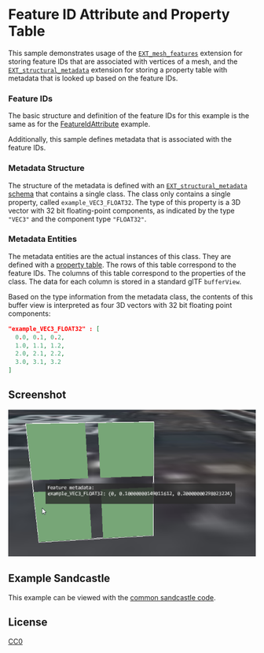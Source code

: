 # Feature ID Attribute and Property Table

This sample demonstrates usage of the [`EXT_mesh_features`](https://github.com/CesiumGS/glTF/tree/3d-tiles-next/extensions/2.0/Vendor/EXT_mesh_features) extension for storing feature IDs that are associated with vertices of a mesh, and the [`EXT_structural_metadata`](https://github.com/CesiumGS/glTF/tree/3d-tiles-next/extensions/2.0/Vendor/EXT_structural_metadata) extension for storing a property table with metadata that is looked up based on the feature IDs. 

### Feature IDs

The basic structure and definition of the feature IDs for this example is the same as for the [FeatureIdAttribute](../../EXT_mesh_features/FeatureIdAttribute/README.md#feature-ids) example.

Additionally, this sample defines metadata that is associated with the feature IDs. 

### Metadata Structure

The structure of the metadata is defined with an [`EXT_structural_metadata` schema](https://github.com/CesiumGS/glTF/tree/3d-tiles-next/extensions/2.0/Vendor/EXT_structural_metadata/README.MD#schema-definitions) that contains a single class. The class only contains a single property, called `example_VEC3_FLOAT32`. The type of this property is a 3D vector with 32 bit floating-point components, as indicated by the type `"VEC3"` and the component type `"FLOAT32"`. 

### Metadata Entities

The metadata entities are the actual instances of this class. They are defined with a [property table](https://github.com/CesiumGS/glTF/tree/3d-tiles-next/extensions/2.0/Vendor/EXT_structural_metadata/README.MD#property-tables). The rows of this table correspond to the feature IDs. The columns of this table correspond to the properties of the class. The data for each column is stored in a standard glTF `bufferView`. 

Based on the type information from the metadata class, the contents of this buffer view is interpreted as four 3D vectors with 32 bit floating point components:

```JSON
"example_VEC3_FLOAT32" : [
  0.0, 0.1, 0.2,
  1.0, 1.1, 1.2,
  2.0, 2.1, 2.2,
  3.0, 3.1, 3.2
]
```

## Screenshot

![Image](screenshot/screenshot.png)

## Example Sandcastle

This example can be viewed with the [common sandcastle code](../../README.md#common-sandcastle-code).

## License

[CC0](https://creativecommons.org/share-your-work/public-domain/cc0/)
